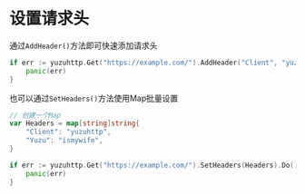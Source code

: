 # 设置请求头
通过`AddHeader()`方法即可快速添加请求头
```go
if err := yuzuhttp.Get("https://example.com/").AddHeader("Client", "yuzuhttp").AddHeader("Yuzu", "ismywife").Do().Error; err != nil {
    panic(err)
}
```

也可以通过`SetHeaders()`方法使用Map批量设置
```go
// 创建一个Map
var Headers = map[string]string{
    "Client": "yuzuhttp",
    "Yuzu": "ismywife",
}

if err := yuzuhttp.Get("https://example.com/").SetHeaders(Headers).Do().Error; err != nil {
    panic(err)
}
```